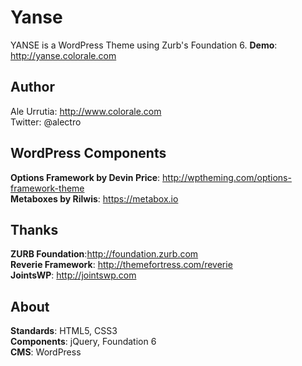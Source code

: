 # Yanse
YANSE is a WordPress Theme using Zurb's Foundation 6.
**Demo**: http://yanse.colorale.com

## Author

Ale Urrutia: http://www.colorale.com  
Twitter: @alectro

## WordPress Components

**Options Framework by Devin Price**: http://wptheming.com/options-framework-theme  
**Metaboxes by Rilwis**: https://metabox.io  

## Thanks

**ZURB Foundation**:http://foundation.zurb.com  
**Reverie Framework**: http://themefortress.com/reverie  
**JointsWP**: http://jointswp.com

## About

**Standards**: HTML5, CSS3  
**Components**: jQuery, Foundation 6  
**CMS**: WordPress
